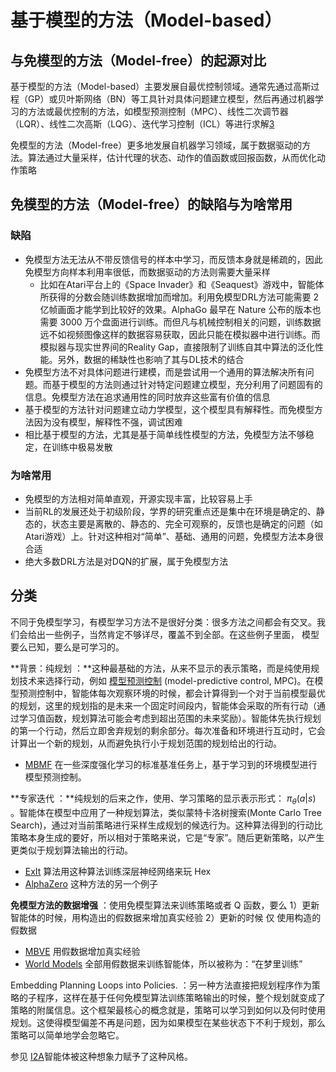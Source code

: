 

<!--
 * @version:
 * @Author:  StevenJokess（蔡舒起） https://github.com/StevenJokess
 * @Date: 2023-02-23 20:09:19
 * @LastEditors:  StevenJokess（蔡舒起） https://github.com/StevenJokess
 * @LastEditTime: 2023-04-09 23:51:46
 * @Description:
 * @Help me: 如有帮助，请赞助，失业3年了。![支付宝收款码](https://github.com/StevenJokess/d2rl/blob/master/img/%E6%94%B6.jpg)
 * @TODO::
 * @Reference:
-->
# 基于模型的方法（Model-based）

## 与免模型的方法（Model-free）的起源对比

基于模型的方法（Model-based）主要发展自最优控制领域。通常先通过高斯过程（GP）或贝叶斯网络（BN）等工具针对具体问题建立模型，然后再通过机器学习的方法或最优控制的方法，如模型预测控制（MPC）、线性二次调节器（LQR）、线性二次高斯（LQG）、迭代学习控制（ICL）等进行求解[3]

免模型的方法（Model-free）更多地发展自机器学习领域，属于数据驱动的方法。算法通过大量采样，估计代理的状态、动作的值函数或回报函数，从而优化动作策略

## 免模型的方法（Model-free）的缺陷与为啥常用

### 缺陷

- 免模型方法无法从不带反馈信号的样本中学习，而反馈本身就是稀疏的，因此免模型方向样本利用率很低，而数据驱动的方法则需要大量采样
  - 比如在Atari平台上的《Space Invader》和《Seaquest》游戏中，智能体所获得的分数会随训练数据增加而增加。利用免模型DRL方法可能需要 2 亿帧画面才能学到比较好的效果。AlphaGo 最早在 Nature 公布的版本也需要 3000 万个盘面进行训练。而但凡与机械控制相关的问题，训练数据远不如视频图像这样的数据容易获取，因此只能在模拟器中进行训练。而模拟器与现实世界间的Reality Gap，直接限制了训练自其中算法的泛化性能。另外，数据的稀缺性也影响了其与DL技术的结合
- 免模型方法不对具体问题进行建模，而是尝试用一个通用的算法解决所有问题。而基于模型的方法则通过针对特定问题建立模型，充分利用了问题固有的信息。免模型方法在追求通用性的同时放弃这些富有价值的信息
- 基于模型的方法针对问题建立动力学模型，这个模型具有解释性。而免模型方法因为没有模型，解释性不强，调试困难
- 相比基于模型的方法，尤其是基于简单线性模型的方法，免模型方法不够稳定，在训练中极易发散

### 为啥常用

- 免模型的方法相对简单直观，开源实现丰富，比较容易上手
- 当前RL的发展还处于初级阶段，学界的研究重点还是集中在环境是确定的、静态的，状态主要是离散的、静态的、完全可观察的，反馈也是确定的问题（如Atari游戏）上。针对这种相对“简单”、基础、通用的问题，免模型方法本身很合适
- 绝大多数DRL方法是对DQN的扩展，属于免模型方法


## 分类

不同于免模型学习，有模型学习方法不是很好分类：很多方法之间都会有交叉。我们会给出一些例子，当然肯定不够详尽，覆盖不到全部。在这些例子里面， 模型 要么已知，要么是可学习的。

**背景：纯规划 ：**这种最基础的方法，从来不显示的表示策略，而是纯使用规划技术来选择行动，例如 [模型预测控制](/MPC.md) (model-predictive control, MPC)。在模型预测控制中，智能体每次观察环境的时候，都会计算得到一个对于当前模型最优的规划，这里的规划指的是未来一个固定时间段内，智能体会采取的所有行动（通过学习值函数，规划算法可能会考虑到超出范围的未来奖励）。智能体先执行规划的第一个行动，然后立即舍弃规划的剩余部分。每次准备和环境进行互动时，它会计算出一个新的规划，从而避免执行小于规划范围的规划给出的行动。

- [MBMF](https://sites.google.com/view/mbmf) 在一些深度强化学习的标准基准任务上，基于学习到的环境模型进行模型预测控制。

**专家迭代 ：**纯规划的后来之作，使用、学习策略的显示表示形式： $\pi_{\theta}(a|s)$ 。智能体在模型中应用了一种规划算法，类似蒙特卡洛树搜索(Monte Carlo Tree Search)，通过对当前策略进行采样生成规划的候选行为。这种算法得到的行动比策略本身生成的要好，所以相对于策略来说，它是“专家”。随后更新策略，以产生更类似于规划算法输出的行动。

- [ExIt](https://arxiv.org/abs/1705.08439) 算法用这种算法训练深层神经网络来玩 Hex
- [AlphaZero](https://arxiv.org/abs/1712.01815) 这种方法的另一个例子

**免模型方法的数据增强** ：使用免模型算法来训练策略或者 Q 函数，要么 1）更新智能体的时候，用构造出的假数据来增加真实经验 2）更新的时候 仅 使用构造的假数据

- [MBVE](https://arxiv.org/abs/1803.00101) 用假数据增加真实经验
- [World Models](https://worldmodels.github.io/) 全部用假数据来训练智能体，所以被称为：“在梦里训练”

Embedding Planning Loops into Policies. ：另一种方法直接把规划程序作为策略的子程序，这样在基于任何免模型算法训练策略输出的时候，整个规划就变成了策略的附属信息。这个框架最核心的概念就是，策略可以学习到如何以及何时使用规划。这使得模型偏差不再是问题，因为如果模型在某些状态下不利于规划，那么策略可以简单地学会忽略它。

参见 [I2A](https://arxiv.org/abs/1707.06203)智能体被这种想象力赋予了这种风格。


[1]: https://spinningup.readthedocs.io/zh_CN/latest/spinningup/rl_intro2.html
[2]: https://spinningup.openai.com/en/latest/spinningup/rl_intro2.html
[3]: https://yuancl.github.io/2019/02/22/rl/%E5%BC%BA%E5%8C%96%E5%AD%A6%E4%B9%A0%E7%8E%B0%E7%8A%B6%E4%B8%8E%E6%9C%AA%E6%9D%A5/
